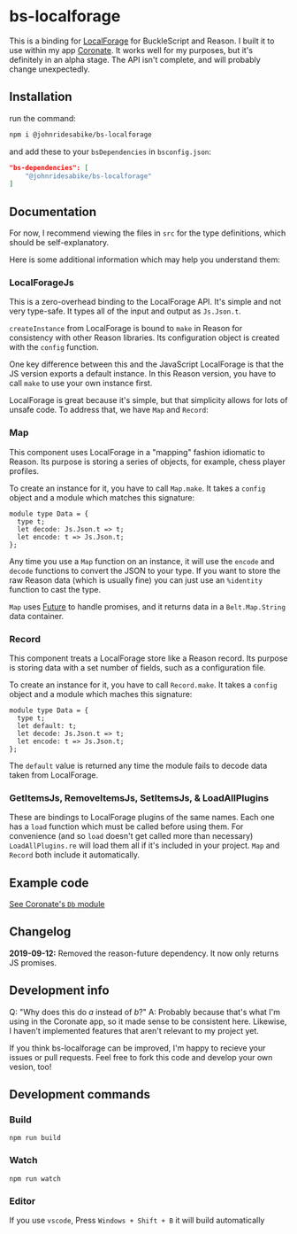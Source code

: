 # bs-localforage

This is a binding for [LocalForage](https://localforage.github.io/localForage/) for BuckleScript and Reason. I built it to use within my app [Coronate](https://github.com/johnridesabike/coronate). It works well for my purposes, but it's definitely in an alpha stage. The API isn't complete, and will probably change unexpectedly.

## Installation

run the command:
```sh
npm i @johnridesabike/bs-localforage
```

and add these to your `bsDependencies` in `bsconfig.json`:
```json
"bs-dependencies": [
    "@johnridesabike/bs-localforage"
]
```

## Documentation

For now, I recommend viewing the files in `src` for the type definitions, which should be self-explanatory. 

Here is some additional information which may help you understand them:

### LocalForageJs

This is a zero-overhead binding to the LocalForage API. It's simple and not very type-safe. It types all of the input and output as `Js.Json.t`.

`createInstance` from LocalForage is bound to `make` in Reason for consistency with other Reason libraries. Its configuration object is created with the `config` function.

One key difference between this and the JavaScript LocalForage is that the JS version exports a default instance. In this Reason version, you have to call `make` to use your own instance first.

LocalForage is great because it's simple, but that simplicity allows for lots of unsafe code. To address that, we have `Map` and `Record`:

### Map

This component uses LocalForage in a "mapping" fashion idiomatic to Reason. Its purpose is storing a series of objects, for example, chess player profiles.

To create an instance for it, you have to call `Map.make`. It takes a `config` object and a module which matches this signature:

```re
module type Data = {
  type t;
  let decode: Js.Json.t => t;
  let encode: t => Js.Json.t;
};
```

Any time you use a `Map` function on an instance, it will use the `encode` and `decode` functions to convert the JSON to your type. If you want to store the raw Reason data (which is usually fine) you can just use an `%identity` function to cast the type.

`Map` uses [Future](https://github.com/RationalJS/future) to handle promises, and it returns data in a `Belt.Map.String` data container.

### Record

This component treats a LocalForage store like a Reason record. Its purpose is storing data with a set number of fields, such as a configuration file.

To create an instance for it, you have to call `Record.make`. It takes a `config` object and a module which maches this signature:

```re
module type Data = {
  type t;
  let default: t;
  let decode: Js.Json.t => t;
  let encode: t => Js.Json.t;
};
```

The `default` value is returned any time the module fails to decode data taken from LocalForage.

### GetItemsJs, RemoveItemsJs, SetItemsJs, & LoadAllPlugins

These are bindings to LocalForage plugins of the same names. Each one has a `load` function which must be called before using them. For convenience (and so `load` doesn't get called more than necessary) `LoadAllPlugins.re` will load them all if it's included in your project. `Map` and `Record` both include it automatically.

## Example code

[See Coronate's `Db` module](https://github.com/johnridesabike/coronate/blob/master/src/Db.re)

## Changelog

**2019-09-12:** Removed the reason-future dependency. It now only returns JS promises.

## Development info

Q: "Why does this do *a* instead of *b*?"
A: Probably because that's what I'm using in the Coronate app, so it made sense to be consistent here. Likewise, I haven't implemented features that aren't relevant to my project yet. 

If you think bs-localforage can be improved, I'm happy to recieve your issues or pull requests. Feel free to fork this code and develop your own vesion, too!

## Development commands

### Build
```
npm run build
```

### Watch

```
npm run watch
```

### Editor
If you use `vscode`, Press `Windows + Shift + B` it will build automatically